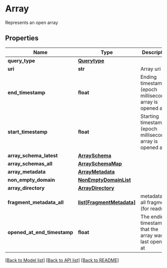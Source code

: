 # Array

Represents an open array
## Properties
Name | Type | Description | Notes
------------ | ------------- | ------------- | -------------
**query_type** | [**Querytype**](Querytype.md) |  | 
**uri** | **str** | Array uri | 
**end_timestamp** | **float** | Ending timestamp (epoch milliseconds) array is opened at | [optional] 
**start_timestamp** | **float** | Starting timestamp (epoch milliseconds) array is opened at | [optional] 
**array_schema_latest** | [**ArraySchema**](ArraySchema.md) |  | [optional] 
**array_schemas_all** | [**ArraySchemaMap**](ArraySchemaMap.md) |  | [optional] 
**array_metadata** | [**ArrayMetadata**](ArrayMetadata.md) |  | [optional] 
**non_empty_domain** | [**NonEmptyDomainList**](NonEmptyDomainList.md) |  | [optional] 
**array_directory** | [**ArrayDirectory**](ArrayDirectory.md) |  | [optional] 
**fragment_metadata_all** | [**list[FragmentMetadata]**](FragmentMetadata.md) | metadata for all fragments (for reads) | [optional] 
**opened_at_end_timestamp** | **float** | The ending timestamp that the array was last opened at | [optional] 

[[Back to Model list]](../README.md#documentation-for-models) [[Back to API list]](../README.md#documentation-for-api-endpoints) [[Back to README]](../README.md)


